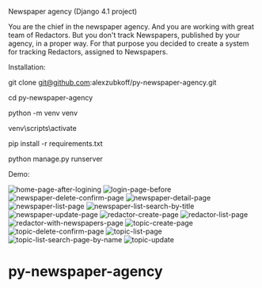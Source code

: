 Newspaper agency (Django 4.1 project)

You are the chief in the newspaper agency. 
And you are working with great team of Redactors. 
But you don't track Newspapers, published by your 
agency, in a proper way. For that purpose you decided 
to create a system for tracking Redactors, assigned to 
Newspapers. 

Installation:

git clone git@github.com:alexzubkoff/py-newspaper-agency.git

cd py-newspaper-agency

python -m venv venv

venv\scripts\activate

pip install -r requirements.txt

python manage.py runserver

Demo:

![home-page-after-logining](https://user-images.githubusercontent.com/22620680/201495800-6037e0a4-e282-4ce3-90bb-6e6c750c7fd2.png)
![login-page-before](https://user-images.githubusercontent.com/22620680/201495801-e1d2670f-4642-42e3-bd67-55444f96f108.png)
![newspaper-delete-confirm-page](https://user-images.githubusercontent.com/22620680/201495802-67516dac-1e82-4457-93f6-60d0a9a008cc.png)
![newspaper-detail-page](https://user-images.githubusercontent.com/22620680/201495803-5f4223f5-dbfb-4121-87d4-3924e06b49b5.png)
![newspaper-list-page](https://user-images.githubusercontent.com/22620680/201495804-f947d03f-d677-4b3d-b34f-d9453054e14f.png)
![newspaper-list-search-by-title](https://user-images.githubusercontent.com/22620680/201495805-b08c6876-c88e-4430-8917-6cb8c7dcda59.png)
![newspaper-update-page](https://user-images.githubusercontent.com/22620680/201495806-fd6532bf-54dc-475c-a23b-1df83eaffca2.png)
![redactor-create-page](https://user-images.githubusercontent.com/22620680/201495808-3f174f70-7997-4648-aead-283cbcbfc999.png)
![redactor-list-page](https://user-images.githubusercontent.com/22620680/201495810-73d510bd-4ce1-4f26-9ecb-a6f9fbe5ed16.png)
![redactor-with-newspapers-page](https://user-images.githubusercontent.com/22620680/201495811-9897e2ee-a18b-43b9-a93a-3a1ab4e21c19.png)
![topic-create-page](https://user-images.githubusercontent.com/22620680/201495812-c3734e20-c94f-4b12-9cc9-aceb8cb0cfab.png)
![topic-delete-confirm-page](https://user-images.githubusercontent.com/22620680/201495813-f88de607-d4d0-4a9f-a4c8-3ff54ee161dd.png)
![topic-list-page](https://user-images.githubusercontent.com/22620680/201495815-8de56568-e933-4438-834b-9f3d64436a2e.png)
![topic-list-search-page-by-name](https://user-images.githubusercontent.com/22620680/201495816-0877d6c5-4622-4b4f-affc-7861ee8aa3cd.png)
![topic-update](https://user-images.githubusercontent.com/22620680/201495818-20675cf9-13bc-455b-aa91-950f1cb00bd8.png)
# py-newspaper-agency
